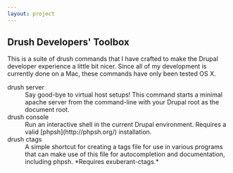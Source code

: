 ```yaml
---
layout: project
---
```


## Drush Developers' Toolbox

This is a suite of drush commands that I have crafted to make the Drupal
developer experience a little bit nicer.  Since all of my development is 
currently done on a Mac, these commands have only been tested OS X.

<dl>
  <dt>drush server</dt>
  <dd>
    Say good-bye to virtual host setups!  This command starts a minimal apache
    server from the command-line with your Drupal root as the document root.
  </dd>

  <dt>drush console</dt>
  <dd>
    Run an interactive shell in the current Drupal environment. Requires a valid 
    [phpsh](http://phpsh.org/) installation.
  </dd>

  <dt>drush ctags</dt>
  <dd>
    A simple shortcut for creating a tags file for use in various programs that can
    make use of this file for autocompletion and documentation, including phpsh.
    *Requires exuberant-ctags.*
  </dd>
</dl>
